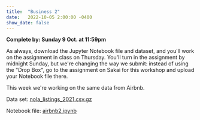 ```yaml
---
title:  "Business 2"
date:   2022-10-05 2:00:00 -0400
show_date: false
---
```

**Complete by: Sunday 9 Oct. at 11:59pm**

As always, download the Jupyter Notebook file and dataset, and you'll work on the assignment in class on Thursday. You'll turn in the assignment by midnight Sunday, but we're changing the way we submit: instead of using the "Drop Box", go to the assignment on Sakai for this workshop and upload your Notebook file there.

This week we're working on the same data from Airbnb.

Data set: <a href="/CIS241/data/nola_listings_2021.csv.gz" download>nola_listings_2021.csv.gz</a>

Notebook file: <a href="/CIS241/resources/airbnb2.ipynb" download>airbnb2.ipynb</a>
